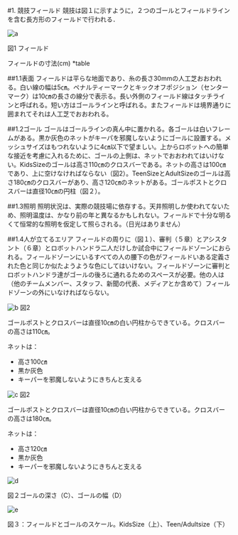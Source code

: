 #1. 競技フィールド
競技は図１に示すように，２つのゴールとフィールドラインを含む長方形のフィールドで行われる．

![a](https://cloud.githubusercontent.com/assets/7608312/4429741/25e83ea2-45fe-11e4-85d3-665350554773.png)


図1 フィールド

フィールドの寸法(cm)
*table

##1.1表面
フィールドは平らな地面であり、糸の長さ30mmの人工芝おおわれる。白い線の幅は5㎝。ペナルティーマークとキックオフポジション（センターマーク）は10㎝の長さの線分で表示る。長い外側のフィールド線はタッチラインと呼ばれる。短い方はゴールラインと呼ばれる。またフィールドは境界通りに囲まれてそれは人工芝でおおわれる。

##1.2ゴール
ゴールはゴールラインの真ん中に置かれる。各ゴールは白いフレームがある。黒か灰色のネットがキーパを邪魔しないようにゴールに設置する。メッシュサイズはもつれないように4㎝以下で望ましい。上からロボットへの簡単な接近を考慮に入れるために、ゴールの上側は、ネットでおおわれてはいけない。KidsSizeのゴールは高さ110㎝のクロスバーである。ネットの高さは100㎝であり、上に空けなければならない（図2）。TeenSizeとAdultSizeのゴールは高さ180㎝のクロスバーがあり、高さ120㎝のネットがある。ゴールポストとクロスバーは直径10㎝の円柱（図２）。

##1.3照明
照明状況は、実際の競技場に依存する。天井照明しか使われてないため、照明温度は、かなり前の年と異なるかもしれない。フィールドで十分な明るくて恒常的な照明を仮定して照らされる。（日光はありません）

##1.4人が立てるエリア
フィールドの周りに（図１）、審判（５章）とアシスタント（６章）とロボットハンドラ二人だけしか試合中にフィールドゾーンにおられる。フィールドゾーンにいるすべての人の腰下の色がフィールドいある定義された色と同じか似たようような色にしてはいけない。フィールドゾーンに審判とロボットハンドラ達がゴールの後ろに通れるためのスペースが必要。他の人は（他のチームメンバー、スタッフ、新聞の代表、メディアとか含めて）フィールドゾーンの外にいなければならない。

![b](https://cloud.githubusercontent.com/assets/7608312/4429754/51c53876-45ff-11e4-9a24-48e0ffa55b07.png)
図2

ゴールポストとクロスバーは直径10㎝の白い円柱からできている。クロスバーの高さは110㎝。

ネットは：
* 高さ100㎝
* 黒か灰色
* キーパーを邪魔しないようにきちんと支える

![c](https://cloud.githubusercontent.com/assets/7608312/4429755/789d4790-45ff-11e4-8a62-684ec7fef1b9.png)
図2

ゴールポストとクロスバーは直径10㎝の白い円柱からできている。クロスバーの高さは180㎝。

ネットは：
* 高さ120㎝
* 黒か灰色
* キーパーを邪魔しないようにきちんと支える


![d](https://cloud.githubusercontent.com/assets/7608312/4429757/1d121fa8-4600-11e4-8c75-799b95eaf1ce.png)

図２ゴールの深さ（C）、ゴールの幅（D）

![e](https://cloud.githubusercontent.com/assets/7608312/4429759/3a26ee98-4600-11e4-8a42-940006668fb7.png)

図３：フィールドとゴールのスケール。KidsSize（上）、Teen/Adultsize（下）
